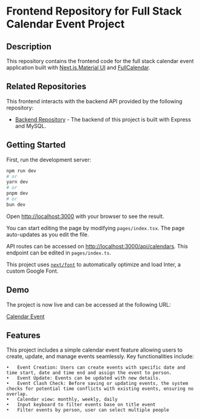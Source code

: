 # Frontend Repository for Full Stack Calendar Event Project

## Description

This repository contains the frontend code for the full stack calendar event application built with [Next.js](https://nextjs.org/),[Material UI](https://mui.com/) and [FullCalendar](https://fullcalendar.io/).

## Related Repositories

This frontend interacts with the backend API provided by the following repository:

- [Backend Repository](https://github.com/rchvingt/nodejs-express-mysql.git) - The backend of this project is built with Express and MySQL.

## Getting Started

First, run the development server:

```bash
npm run dev
# or
yarn dev
# or
pnpm dev
# or
bun dev
```

Open [http://localhost:3000](http://localhost:3000) with your browser to see the result.

You can start editing the page by modifying `pages/index.tsx`. The page auto-updates as you edit the file.

API routes can be accessed on [http://localhost:3000/api/calendars](http://localhost:3000/api/calendars). This endpoint can be edited in `pages/index.ts`.

This project uses [`next/font`](https://nextjs.org/docs/basic-features/font-optimization) to automatically optimize and load Inter, a custom Google Font.

## Demo

The project is now live and can be accessed at the following URL:

[Calendar Event](https://calendar-event-client.vercel.app)

## Features

This project includes a simple calendar event feature allowing users to create, update, and manage events seamlessly. Key functionalities include:

    •	Event Creation: Users can create events with specific date and time start, date and time end and assign the event to person.
    •	Event Update: Events can be updated with new details.
    •	Event Clash Check: Before saving or updating events, the system checks for potential time conflicts with existing events, ensuring no overlap.
    •   Calendar view: monthly, weekly, daily
    •   Input keyboard to filter events base on title event
    •   Filter events by person, user can select multiple people

